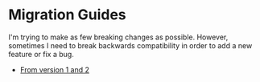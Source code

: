 # Migration Guides

I'm trying to make as few breaking changes as possible. However, sometimes I need to break backwards compatibility in order to add a new feature or fix a bug.

- [From version 1 and 2](./migration-guide-to-v2.md.md)